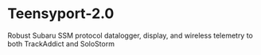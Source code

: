 # Teensyport-2.0
Robust Subaru SSM protocol datalogger, display, and wireless telemetry to both TrackAddict and SoloStorm
